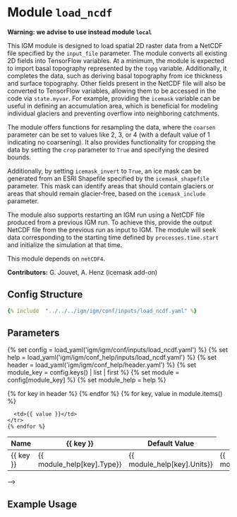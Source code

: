 # Module `load_ncdf`

**Warning: we advise to use instead module `local`**

This IGM module is designed to load spatial 2D raster data from a NetCDF file specified by the `input_file` parameter. The module converts all existing 2D fields into TensorFlow variables. At a minimum, the module is expected to import basal topography represented by the `topg` variable. Additionally, it completes the data, such as deriving basal topography from ice thickness and surface topography. Other fields present in the NetCDF file will also be converted to TensorFlow variables, allowing them to be accessed in the code via `state.myvar`. For example, providing the `icemask` variable can be useful in defining an accumulation area, which is beneficial for modeling individual glaciers and preventing overflow into neighboring catchments.

The module offers functions for resampling the data, where the `coarsen` parameter can be set to values like 2, 3, or 4 (with a default value of 1 indicating no coarsening). It also provides functionality for cropping the data by setting the `crop` parameter to `True` and specifying the desired bounds.

Additionally, by setting `icemask_invert` to `True`, an ice mask can be generated from an ESRI Shapefile specified by the `icemask_shapefile` parameter. This mask can identify areas that should contain glaciers or areas that should remain glacier-free, based on the `icemask_include` parameter.

The module also supports restarting an IGM run using a NetCDF file produced from a previous IGM run. To achieve this, provide the output NetCDF file from the previous run as input to IGM. The module will seek data corresponding to the starting time defined by `processes.time.start` and initialize the simulation at that time.

This module depends on `netCDF4`.

**Contributors:** G. Jouvet, A. Henz (icemask add-on)

## Config Structure  
~~~yaml
{% include  "../../../igm/igm/conf/inputs/load_ncdf.yaml" %}
~~~

## Parameters

{% set config = load_yaml('igm/igm/conf/inputs/load_ncdf.yaml') %}
{% set help = load_yaml('igm/igm/conf_help/inputs/load_ncdf.yaml') %}
{% set header = load_yaml('igm/igm/conf_help/header.yaml') %}
{% set module_key = config.keys() | list | first %}
{% set module = config[module_key] %}
{% set module_help = help %}

<table>
  <thead>
    <tr>
      <th>Name</th>
      {% for key in header %}
      <th>{{ key }}</th>
      {% endfor %}
      <th>Default Value</th>
    </tr>
  </thead>
  <tbody>
    {% for key, value in module.items() %}
    <tr>
      <td>{{ key }}</td>
      <td>{{ module_help[key].Type}}</td>
      <td>{{ module_help[key].Units}}</td>
      <td>{{ module_help[key].Description}}</td>

      <td>{{ value }}</td>
    </tr>
    {% endfor %}
  </tbody>
</table>


      
<script type="text/javascript">
  MathJax.Hub.Queue(["Typeset", MathJax.Hub]);
</script> -->


## Example Usage
